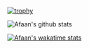 [![trophy](https://github-profile-trophy.vercel.app/?username=trulynotafan&theme=onedark)](https://github.com/ryo-ma/github-profile-trophy)

![Afaan's github stats](https://github-readme-stats.vercel.app/api?username=trulynotafan&show_icons=true&title_color=fff&icon_color=79ff97&text_color=9f9f9f&bg_color=151515)



[![Afaan's wakatime stats](https://github-readme-stats.vercel.app/api/wakatime?username=trulynotafan&layout=compact)](https://github.com/anuraghazra/github-readme-stats)
